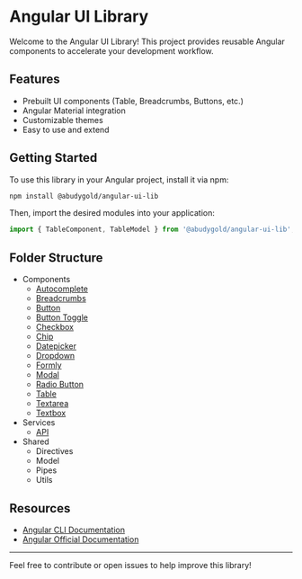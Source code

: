 # Angular UI Library

Welcome to the Angular UI Library! This project provides reusable Angular components to accelerate your development workflow.

## Features

- Prebuilt UI components (Table, Breadcrumbs, Buttons, etc.)
- Angular Material integration
- Customizable themes
- Easy to use and extend

## Getting Started

To use this library in your Angular project, install it via npm:

```bash
npm install @abudygold/angular-ui-lib
```

Then, import the desired modules into your application:

```typescript
import { TableComponent, TableModel } from '@abudygold/angular-ui-lib';
```

## Folder Structure

- Components
  - [Autocomplete](https://github.com/abudygold/angular-ui-lib/blob/main/README-FORM.md)
  - [Breadcrumbs](https://github.com/abudygold/angular-ui-lib/blob/main/README-BREADCRUMB.md)
  - [Button](https://github.com/abudygold/angular-ui-lib/blob/main/README-BUTTON.md)
  - [Button Toggle](https://github.com/abudygold/angular-ui-lib/blob/main/README-FORM.md)
  - [Checkbox](https://github.com/abudygold/angular-ui-lib/blob/main/README-FORM.md)
  - [Chip](https://github.com/abudygold/angular-ui-lib/blob/main/README-FORM.md)
  - [Datepicker](https://github.com/abudygold/angular-ui-lib/blob/main/README-FORM.md)
  - [Dropdown](https://github.com/abudygold/angular-ui-lib/blob/main/README-FORM.md)
  - [Formly](https://github.com/abudygold/angular-ui-lib/blob/main/README-FORM.md)
  - [Modal](https://github.com/abudygold/angular-ui-lib/blob/main/README-MODAL.md)
  - [Radio Button](https://github.com/abudygold/angular-ui-lib/blob/main/README-FORM.md)
  - [Table](https://github.com/abudygold/angular-ui-lib/blob/main/README-TABLE.md)
  - [Textarea](https://github.com/abudygold/angular-ui-lib/blob/main/README-FORM.md)
  - [Textbox](https://github.com/abudygold/angular-ui-lib/blob/main/README-FORM.md)
- Services
  - [API](https://github.com/abudygold/angular-ui-lib/blob/main/README-API.md)
- Shared
  - Directives
  - Model
  - Pipes
  - Utils

## Resources

- [Angular CLI Documentation](https://angular.dev/tools/cli)
- [Angular Official Documentation](https://angular.dev/)

---

Feel free to contribute or open issues to help improve this library!
